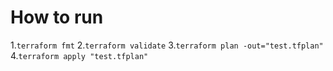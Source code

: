 # How to run

1.`terraform fmt`
2.`terraform validate`
3.`terraform plan -out="test.tfplan"`
4.`terraform apply "test.tfplan"`